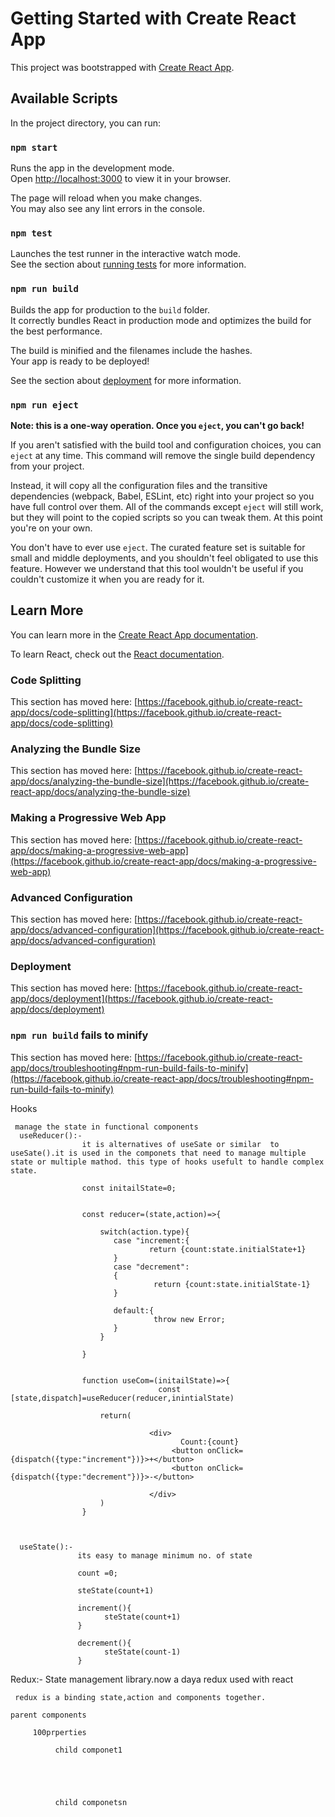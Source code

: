 # Getting Started with Create React App

This project was bootstrapped with [Create React App](https://github.com/facebook/create-react-app).

## Available Scripts

In the project directory, you can run:

### `npm start`

Runs the app in the development mode.\
Open [http://localhost:3000](http://localhost:3000) to view it in your browser.

The page will reload when you make changes.\
You may also see any lint errors in the console.

### `npm test`

Launches the test runner in the interactive watch mode.\
See the section about [running tests](https://facebook.github.io/create-react-app/docs/running-tests) for more information.

### `npm run build`

Builds the app for production to the `build` folder.\
It correctly bundles React in production mode and optimizes the build for the best performance.

The build is minified and the filenames include the hashes.\
Your app is ready to be deployed!

See the section about [deployment](https://facebook.github.io/create-react-app/docs/deployment) for more information.

### `npm run eject`

**Note: this is a one-way operation. Once you `eject`, you can't go back!**

If you aren't satisfied with the build tool and configuration choices, you can `eject` at any time. This command will remove the single build dependency from your project.

Instead, it will copy all the configuration files and the transitive dependencies (webpack, Babel, ESLint, etc) right into your project so you have full control over them. All of the commands except `eject` will still work, but they will point to the copied scripts so you can tweak them. At this point you're on your own.

You don't have to ever use `eject`. The curated feature set is suitable for small and middle deployments, and you shouldn't feel obligated to use this feature. However we understand that this tool wouldn't be useful if you couldn't customize it when you are ready for it.

## Learn More

You can learn more in the [Create React App documentation](https://facebook.github.io/create-react-app/docs/getting-started).

To learn React, check out the [React documentation](https://reactjs.org/).

### Code Splitting

This section has moved here: [https://facebook.github.io/create-react-app/docs/code-splitting](https://facebook.github.io/create-react-app/docs/code-splitting)

### Analyzing the Bundle Size

This section has moved here: [https://facebook.github.io/create-react-app/docs/analyzing-the-bundle-size](https://facebook.github.io/create-react-app/docs/analyzing-the-bundle-size)

### Making a Progressive Web App

This section has moved here: [https://facebook.github.io/create-react-app/docs/making-a-progressive-web-app](https://facebook.github.io/create-react-app/docs/making-a-progressive-web-app)

### Advanced Configuration

This section has moved here: [https://facebook.github.io/create-react-app/docs/advanced-configuration](https://facebook.github.io/create-react-app/docs/advanced-configuration)

### Deployment

This section has moved here: [https://facebook.github.io/create-react-app/docs/deployment](https://facebook.github.io/create-react-app/docs/deployment)

### `npm run build` fails to minify

This section has moved here: [https://facebook.github.io/create-react-app/docs/troubleshooting#npm-run-build-fails-to-minify](https://facebook.github.io/create-react-app/docs/troubleshooting#npm-run-build-fails-to-minify)



Hooks 


     manage the state in functional components 
      useReducer():-
                    it is alternatives of useSate or similar  to useSate().it is used in the componets that need to manage multiple state or multiple mathod. this type of hooks usefult to handle complex state.

                    const initailState=0;


                    const reducer=(state,action)=>{

                        switch(action.type){
                           case "increment:{
                                   return {count:state.initialState+1}
                           }
                           case "decrement":
                           {
                                    return {count:state.initialState-1}
                           }

                           default:{
                                    throw new Error;
                           }
                        }
                                
                    }


                    function useCom=(initailState)=>{
                                     const [state,dispatch]=useReducer(reducer,inintialState)

                        return(
                                   
                                   <div>
                                          Count:{count}  
                                        <button onClick={dispatch({type:"increment"})}>+</button>
                                        <button onClick={dispatch({type:"decrement"})}>-</button>
                                            
                                   </div>
                        )
                    }



      useState():-
                   its easy to manage minimum no. of state

                   count =0;

                   steState(count+1)

                   increment(){
                         steState(count+1)
                   }

                   decrement(){
                         steState(count-1)
                   }


Redux:-  State management library.now a daya redux used with react

     redux is a binding state,action and components together.

    parent components

         100prperties 

              child componet1  





              child componetsn